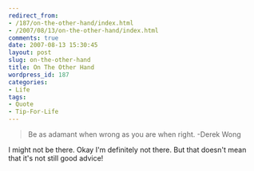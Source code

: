 ```yaml
---
redirect_from:
- /187/on-the-other-hand/index.html
- /2007/08/13/on-the-other-hand/index.html
comments: true
date: 2007-08-13 15:30:45
layout: post
slug: on-the-other-hand
title: On The Other Hand
wordpress_id: 187
categories:
- Life
tags:
- Quote
- Tip-For-Life
---
```


> Be as adamant when wrong as you are when right.
-Derek Wong



I might not be there.  Okay I'm definitely not there.  But that doesn't mean that it's not still good advice!
